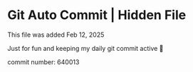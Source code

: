 # Git Auto Commit | Hidden File

This file was added Feb 12, 2025

Just for fun and keeping my daily git commit active 🤪

commit number: 640013

